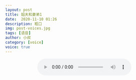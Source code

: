 ```yaml
---
layout: post
title: 姐夫和妻弟1
date:  2020-11-10 01:26
description: 粗口
img: post-voices.jpg
tags: [语音]
author: 小叔
category: [voice]
voice: true
---
```

<div align="center">
  <audio controls preload="auto" src="https://pan.xnan.top/0:/%E5%A3%B0%E6%8E%A7%E8%AF%AD%E9%9F%B3/%E5%B0%8F%E5%8F%94/%E5%A7%90%E5%A4%AB%E5%92%8C%E5%A6%BB%E5%BC%9F1.mp3"></audio>
</div>
